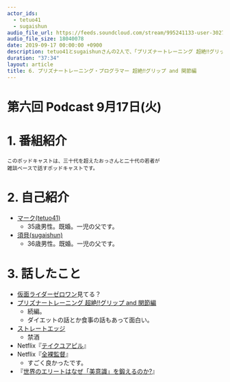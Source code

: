 ```yaml
---
actor_ids:
  - tetuo41
  - sugaishun
audio_file_url: https://feeds.soundcloud.com/stream/995241133-user-302747142-yarukinai-6-2019-09-17.mp3
audio_file_size: 18040078
date: 2019-09-17 00:00:00 +0900
description: tetuo41とsugaishunさんの2人で、「プリズナートレーニング 超絶‼グリップ and 関節編」「全裸監督」「世界のエリートはなぜ「美意識」を鍛えるのか?」について話しました。
duration: "37:34"
layout: article
title: 6. プリズナートレーニング・プログラマー 超絶‼グリップ and 関節編
---
```


# 第六回 Podcast 9月17日(火)

# 1. 番組紹介
    このポッドキャストは、三十代を超えたおっさんと二十代の若者が
    雑談ベースで話すポッドキャストです。

# 2. 自己紹介
- [マーク(tetuo41)](https://twitter.com/tetuo41)
    - 35歳男性。既婚。一児の父です。
- [須貝(sugaishun)](https://twitter.com/sugaishun)
    - 36歳男性。既婚。一児の父です。

# 3. 話したこと
- [仮面ライダーゼロワン](https://www.tv-asahi.co.jp/zero-one/)見てる？
- [プリズナートレーニング 超絶‼グリップ and 関節編](https://www.amazon.co.jp/dp/B07C96GXTK/)
    - 続編。
    - ダイエットの話とか食事の話もあって面白い。
- [ストレートエッジ](https://ja.wikipedia.org/wiki/%E3%82%B9%E3%83%88%E3%83%AC%E3%83%BC%E3%83%88%E3%83%BB%E3%82%A8%E3%83%83%E3%82%B8)
    - 禁酒
- Netflix『[テイクユアピル](https://www.netflix.com/title/80117831)』
- Netflix『[全裸監督](https://www.netflix.com/title/80239462)』
    - すごく良かったです。
- 『[世界のエリートはなぜ「美意識」を鍛えるのか?](https://www.amazon.co.jp/dp/B073S1RJX2/)』
